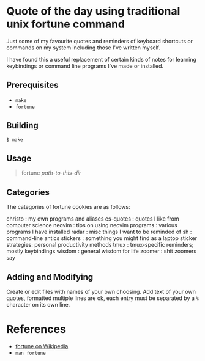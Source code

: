 # Quote of the day using traditional unix fortune command

Just some of my favourite quotes and reminders of keyboard shortcuts or
commands on my system including those I've written myself.

I have found this a useful replacement of certain kinds of notes 
for learning keybindings or command line programs I've made or installed.

## Prerequisites

* `make`
* `fortune`

## Building

```console
$ make
```

## Usage

> fortune _path-to-this-dir_

## Categories

The categories of fortune cookies are as follows:

christo : my own programs and aliases
cs-quotes : quotes I like from computer science
neovim : tips on using neovim
programs : various programs I have installed
radar : misc things I want to be reminded of
sh : command-line antics
stickers : something you might find as a laptop sticker
strategies: personal productivity methods
tmux : tmux-specific reminders; mostly keybindings
wisdom : general wisdom for life
zoomer : shit zoomers say

## Adding and Modifying

Create or edit files with names of your own choosing. Add text of your own
quotes, formatted multiple lines are ok, each entry must be separated by a `%`
character on its own line.

# References

* [fortune on Wikipedia](https://en.wikipedia.org/wiki/Fortune_%28Unix%29)
* `man fortune`
